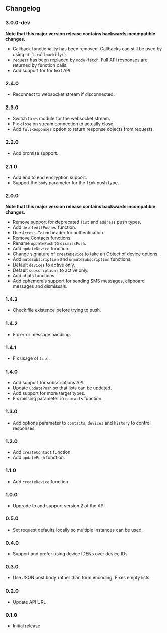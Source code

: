 ## Changelog

### 3.0.0-dev

**Note that this major version release contains backwards incompatible changes.**

- Callback functionality has been removed. Callbacks can still be used by using `util.callbackify()`.
- `request` has been replaced by `node-fetch`. Full API responses are returned by function calls.
- Add support for for text API.

### 2.4.0

- Reconnect to websocket stream if disconnected.

### 2.3.0

- Switch to `ws` module for the websocket stream.
- Fix `close` on stream connection to actually close.
- Add `fullResponses` option to return response objects from requests.

### 2.2.0

- Add promise support.

### 2.1.0

- Add end to end encryption support.
- Support the `body` parameter for the `link` push type.

### 2.0.0

**Note that this major version release contains backwards incompatible changes.**

- Remove support for deprecated `list` and `address` push types.
- Add `deleteAllPushes` function.
- Use `Access-Token` header for authentication.
- Remove Contacts functions.
- Rename `updatePush` to `dismissPush`.
- Add `updateDevice` function.
- Change signature of `createDevice` to take an Object of device options.
- Add `muteSubscription` and `unmuteSubscription` functions.
- Default `devices` to active only.
- Default `subscriptions` to active only.
- Add chats functions.
- Add ephemerals support for sending SMS messages, clipboard messages and dismissals.

### 1.4.3

- Check file existence before trying to push.

### 1.4.2

- Fix error message handling.

### 1.4.1

- Fix usage of `file`.

### 1.4.0

- Add support for subscriptions API.
- Update `updatePush` so that lists can be updated.
- Add support for more target types.
- Fix missing parameter in `contacts` function.

### 1.3.0

- Add options parameter to `contacts`, `devices` and `history` to control responses.

### 1.2.0

- Add `createContact` function.
- Add `updatePush` function.

### 1.1.0

- Add `createDevice` function.

### 1.0.0

- Upgrade to and support version 2 of the API.

### 0.5.0

- Set request defaults locally so multiple instances can be used.

### 0.4.0

- Support and prefer using device IDENs over device IDs.

### 0.3.0

- Use JSON post body rather than form encoding. Fixes empty lists.

### 0.2.0

- Update API URL

### 0.1.0

- Initial release
